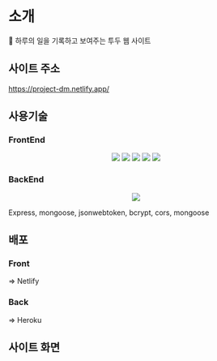 # 소개

📅 하루의 일을 기록하고 보여주는 투두 웹 사이트

## 사이트 주소

https://project-dm.netlify.app/

## 사용기술

### FrontEnd

<p align='center'>
    <img src="https://img.shields.io/badge/Typescript-v4.4.3-blue?logo=typescript"/>
    <img src="https://img.shields.io/badge/React-v17.0.2-blue?logo=React"/>
    <img src="https://img.shields.io/badge/styled components-v5.3.1-pink?logo=react">
<!--     <img src="https://img.shields.io/badge/redux-v4.1.1-blue?logo=react"> -->
<!--     <img src="https://img.shields.io/badge/react redux-v7.2.5-blue?logo=react"> -->
    <img src="https://img.shields.io/badge/redux toolkit-v1.6.2-blue?logo=react">
<!--     <img src="https://img.shields.io/badge/redux persist-v6.0.0-blue?logo=react"> -->
    <img src="https://img.shields.io/badge/redux saga-v1.1.3-blue?logo=react">
</p>
<!-- React, styled-components, react-chartjs-2, typescript, redux, react-redux, redux toolkit, redux-persist, redux-saga -->

### BackEnd
<p align='center'>
    <img src="https://img.shields.io/badge/express-v4.17.1-gray?logo=express">
</p>
Express, mongoose, jsonwebtoken, bcrypt, cors, mongoose

## 배포
### Front
=> Netlify
### Back
=> Heroku

## 사이트 화면

